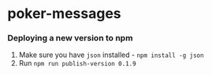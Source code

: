 # poker-messages

### Deploying a new version to npm

1. Make sure you have `json` installed - `npm install -g json`
2. Run `npm run publish-version 0.1.9`
